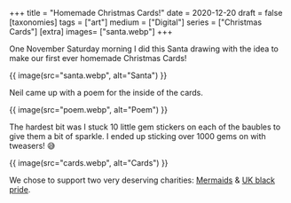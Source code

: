 +++
title = "Homemade Christmas Cards!"
date = 2020-12-20
draft =  false
[taxonomies]
tags = ["art"]
medium = ["Digital"]
series = ["Christmas Cards"]
[extra]
images= ["santa.webp"]
+++

One November Saturday morning I did this Santa drawing with the idea to make our first ever homemade Christmas Cards!

{{ image(src="santa.webp", alt="Santa") }}

Neil came up with a poem for the inside of the cards.

{{ image(src="poem.webp", alt="Poem") }}

The hardest bit was I stuck 10 little gem stickers on each of the baubles to give them a bit of sparkle. I ended up sticking over 1000 gems on with tweasers! 😅

{{ image(src="cards.webp", alt="Cards") }}

We chose to support two very deserving charities: [Mermaids](https://mermaidsuk.org.uk/) & [UK black pride](https://www.ukblackpride.org.uk/).
